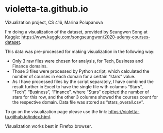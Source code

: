# violetta-ta.github.io
Vizualization project, CS 416, Marina Polupanova

I'm doing a visualization of the dataset, provided by Seungwon Song at Kaggle: https://www.kaggle.com/songseungwon/2020-udemy-courses-dataset.

This data was pre-processed for making visualization in the following way:
- Only 3 raw files were chosen for analysis, for Tech, Business and Finance domains.
- Those 3 files were processed by Python script, which calculated the number of courses in each domain for a certain “stars” value. 
- As I have processed files by the script separately, I have combined the result further in Excel to have the single file with columns “Stars”, “Tech”, “Business”, “Finance”, where “Stars” depicted the number of stars for this row, and the other 3 columns showed the courses count for the respective domain. Data file was stored as “stars_overall.csv”.


To go on the visualization page please use the link: https://violetta-ta.github.io/index.html.

Visualization works best in Firefox browser.
